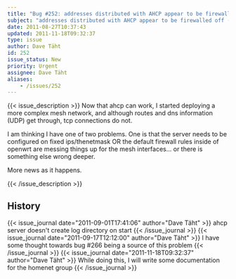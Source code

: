 ```yaml
---
title: "Bug #252: addresses distributed with AHCP appear to be firewalled off (cannot route tcp)"
subject: "addresses distributed with AHCP appear to be firewalled off (cannot route tcp)"
date: 2011-08-27T10:37:43
updated: 2011-11-18T09:32:37
type: issue
author: Dave Täht
id: 252
issue_status: New
priority: Urgent
assignee: Dave Täht
aliases:
    - /issues/252
---
```


{{< issue_description >}}
Now that ahcp can work, I started deploying a more complex mesh network,
and although routes and dns information (UDP) get through, tcp
connections do not.

I am thinking I have one of two problems. One is that the server needs
to be configured on fixed ips/thenetmask OR the default firewall rules
inside of openwrt are messing things up for the mesh interfaces... or
there is something else wrong deeper.

More news as it happens.


{{< /issue_description >}}

## History
{{< issue_journal date="2011-09-01T17:41:06" author="Dave Täht" >}}
ahcp server doesn't create log directory on start
{{< /issue_journal >}}
{{< issue_journal date="2011-09-17T12:12:00" author="Dave Täht" >}}
I have some thought towards bug \#266 being a source of this problem
{{< /issue_journal >}}
{{< issue_journal date="2011-11-18T09:32:37" author="Dave Täht" >}}
While doing this, I will write some documentation for the homenet group
{{< /issue_journal >}}

